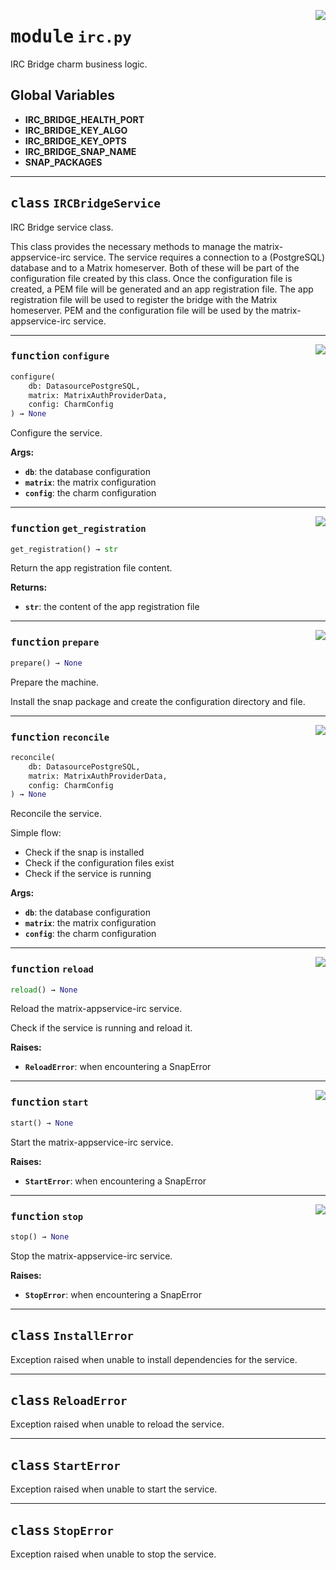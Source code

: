 <!-- markdownlint-disable -->

<a href="../src/irc.py#L0"><img align="right" style="float:right;" src="https://img.shields.io/badge/-source-cccccc?style=flat-square"></a>

# <kbd>module</kbd> `irc.py`
IRC Bridge charm business logic. 

**Global Variables**
---------------
- **IRC_BRIDGE_HEALTH_PORT**
- **IRC_BRIDGE_KEY_ALGO**
- **IRC_BRIDGE_KEY_OPTS**
- **IRC_BRIDGE_SNAP_NAME**
- **SNAP_PACKAGES**


---

## <kbd>class</kbd> `IRCBridgeService`
IRC Bridge service class. 

This class provides the necessary methods to manage the matrix-appservice-irc service. The service requires a connection to a (PostgreSQL) database and to a Matrix homeserver. Both of these will be part of the configuration file created by this class. Once the configuration file is created, a PEM file will be generated and an app registration file. The app registration file will be used to register the bridge with the Matrix homeserver. PEM and the configuration file will be used by the matrix-appservice-irc service. 




---

<a href="../src/irc.py#L131"><img align="right" style="float:right;" src="https://img.shields.io/badge/-source-cccccc?style=flat-square"></a>

### <kbd>function</kbd> `configure`

```python
configure(
    db: DatasourcePostgreSQL,
    matrix: MatrixAuthProviderData,
    config: CharmConfig
) → None
```

Configure the service. 



**Args:**
 
 - <b>`db`</b>:  the database configuration 
 - <b>`matrix`</b>:  the matrix configuration 
 - <b>`config`</b>:  the charm configuration 

---

<a href="../src/irc.py#L202"><img align="right" style="float:right;" src="https://img.shields.io/badge/-source-cccccc?style=flat-square"></a>

### <kbd>function</kbd> `get_registration`

```python
get_registration() → str
```

Return the app registration file content. 



**Returns:**
 
 - <b>`str`</b>:  the content of the app registration file 

---

<a href="../src/irc.py#L85"><img align="right" style="float:right;" src="https://img.shields.io/badge/-source-cccccc?style=flat-square"></a>

### <kbd>function</kbd> `prepare`

```python
prepare() → None
```

Prepare the machine. 

Install the snap package and create the configuration directory and file. 

---

<a href="../src/irc.py#L66"><img align="right" style="float:right;" src="https://img.shields.io/badge/-source-cccccc?style=flat-square"></a>

### <kbd>function</kbd> `reconcile`

```python
reconcile(
    db: DatasourcePostgreSQL,
    matrix: MatrixAuthProviderData,
    config: CharmConfig
) → None
```

Reconcile the service. 

Simple flow: 
- Check if the snap is installed 
- Check if the configuration files exist 
- Check if the service is running 



**Args:**
 
 - <b>`db`</b>:  the database configuration 
 - <b>`matrix`</b>:  the matrix configuration 
 - <b>`config`</b>:  the charm configuration 

---

<a href="../src/irc.py#L211"><img align="right" style="float:right;" src="https://img.shields.io/badge/-source-cccccc?style=flat-square"></a>

### <kbd>function</kbd> `reload`

```python
reload() → None
```

Reload the matrix-appservice-irc service. 

Check if the service is running and reload it. 



**Raises:**
 
 - <b>`ReloadError`</b>:  when encountering a SnapError 

---

<a href="../src/irc.py#L226"><img align="right" style="float:right;" src="https://img.shields.io/badge/-source-cccccc?style=flat-square"></a>

### <kbd>function</kbd> `start`

```python
start() → None
```

Start the matrix-appservice-irc service. 



**Raises:**
 
 - <b>`StartError`</b>:  when encountering a SnapError 

---

<a href="../src/irc.py#L239"><img align="right" style="float:right;" src="https://img.shields.io/badge/-source-cccccc?style=flat-square"></a>

### <kbd>function</kbd> `stop`

```python
stop() → None
```

Stop the matrix-appservice-irc service. 



**Raises:**
 
 - <b>`StopError`</b>:  when encountering a SnapError 


---

## <kbd>class</kbd> `InstallError`
Exception raised when unable to install dependencies for the service. 





---

## <kbd>class</kbd> `ReloadError`
Exception raised when unable to reload the service. 





---

## <kbd>class</kbd> `StartError`
Exception raised when unable to start the service. 





---

## <kbd>class</kbd> `StopError`
Exception raised when unable to stop the service. 






